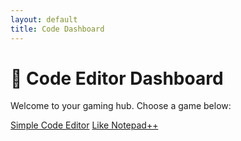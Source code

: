 ```yaml
---
layout: default
title: Code Dashboard
---
```


<link rel="stylesheet" href="/codeeditors/codeeditors.css">

# 🧠 Code Editor Dashboard

Welcome to your gaming hub. Choose a game below:

<div class="game-buttons">
  <a href="/code-editor1/" class="tools-button">Simple Code Editor</a>
  <a href="/codeeditors/likenpp/" class="tools-button">Like Notepad++</a>
</div>

